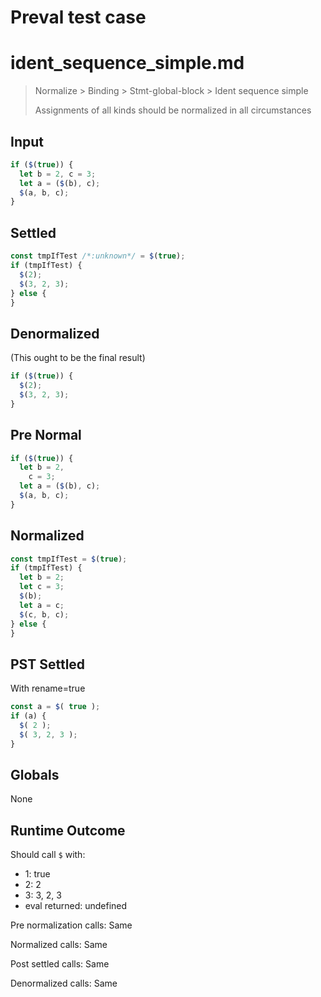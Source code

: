 # Preval test case

# ident_sequence_simple.md

> Normalize > Binding > Stmt-global-block > Ident sequence simple
>
> Assignments of all kinds should be normalized in all circumstances

## Input

`````js filename=intro
if ($(true)) {
  let b = 2, c = 3;
  let a = ($(b), c);
  $(a, b, c);
}
`````

## Settled


`````js filename=intro
const tmpIfTest /*:unknown*/ = $(true);
if (tmpIfTest) {
  $(2);
  $(3, 2, 3);
} else {
}
`````

## Denormalized
(This ought to be the final result)

`````js filename=intro
if ($(true)) {
  $(2);
  $(3, 2, 3);
}
`````

## Pre Normal


`````js filename=intro
if ($(true)) {
  let b = 2,
    c = 3;
  let a = ($(b), c);
  $(a, b, c);
}
`````

## Normalized


`````js filename=intro
const tmpIfTest = $(true);
if (tmpIfTest) {
  let b = 2;
  let c = 3;
  $(b);
  let a = c;
  $(c, b, c);
} else {
}
`````

## PST Settled
With rename=true

`````js filename=intro
const a = $( true );
if (a) {
  $( 2 );
  $( 3, 2, 3 );
}
`````

## Globals

None

## Runtime Outcome

Should call `$` with:
 - 1: true
 - 2: 2
 - 3: 3, 2, 3
 - eval returned: undefined

Pre normalization calls: Same

Normalized calls: Same

Post settled calls: Same

Denormalized calls: Same
